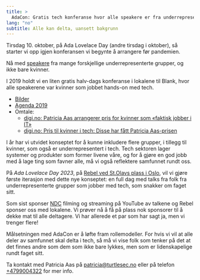 ```yaml
---
title: >
  AdaCon: Gratis tech konferanse hvor alle speakere er fra underrepresenterte grupper
lang: "no"
subtitle: Alle kan delta, uansett bakgrunn
---
```


Tirsdag 10. oktober, på Ada Lovelace Day (andre tirsdag i oktober), så starter vi opp igjen konferansen vi begynte å arrangere før pandemien.

Nå med [speakere](/#speakers) fra mange forskjellige underrepresenterte grupper, og ikke bare kvinner.

I 2019 holdt vi en liten gratis halv-dags konferanse i lokalene til Blank, hvor alle speakerene var kvinner som jobbet hands-on med tech.

- [Bilder](https://www.instagram.com/adacon_no/)
- [Agenda 2019](https://techwomen.no/ada-lovelace-day-2019.html)
- Omtale:
  - [digi.no: Patricia Aas arrangerer pris for kvinner som «faktisk jobber i IT»](https://www.digi.no/artikler/patricia-aas-arrangerer-pris-for-kvinner-som-faktisk-jobber-i-it/471216)
  - [digi.no: Pris til kvinner i tech: Disse har fått Patricia Aas-prisen](https://www.digi.no/artikler/pris-til-kvinner-i-tech-disse-har-fatt-patricia-aas-prisen/475825)

I år har vi utvidet konseptet for å kunne inkludere flere grupper, i tillegg til kvinner, som også er underrepresentert i tech. Tech sektoren lager systemer og produkter som former livene våre, og for å gjøre en god jobb med å lage ting som favner alle, må vi også reflektere samfunnet rundt oss.

På _Ada Lovelace Day 2023_, på [Rebel ved St.Olavs plass i Oslo](https://goo.gl/maps/YoK8hGeAboBpUiuG6), vil vi gjøre første iterasjon med dette nye konseptet: en full dag med talks fra folk fra underrepresenterte grupper som jobber med tech, som snakker om faget sitt.

Som sist sponser [NDC](https://ndcconferences.com/) filming og streaming på YouTube av talkene og Rebel sponser oss med lokalene. Vi prøver nå å få på plass nok sponsorer til å dekke mat til alle deltagere. Vi har allerede et par som har sagt ja, men vi trenger flere!

Målsetningen med AdaCon er å løfte fram rollemodeller. For hvis vi vil at alle deler av samfunnet skal delta i tech, så må vi vise folk som tenker på det at det finnes andre som dem som ikke bare lykkes, men som er lidenskapelige rundt faget sitt.

Ta kontakt med Patricia Aas på [patricia@turtlesec.no](mailto:patricia@turtlesec.no) eller på telefon [+4799004322](99004322) for mer info.
